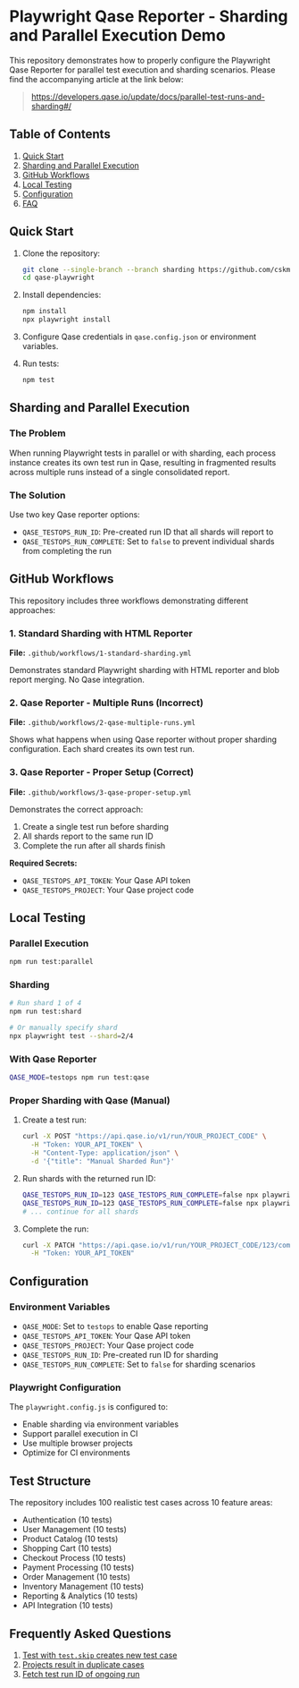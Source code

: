 # Playwright Qase Reporter - Sharding and Parallel Execution Demo

This repository demonstrates how to properly configure the Playwright Qase Reporter for parallel test execution and sharding scenarios. Please find the accompanying article at the link below:

> https://developers.qase.io/update/docs/parallel-test-runs-and-sharding#/


## Table of Contents

1. [Quick Start](#quick-start)
2. [Sharding and Parallel Execution](#sharding-and-parallel-execution)
3. [GitHub Workflows](#github-workflows)
4. [Local Testing](#local-testing)
5. [Configuration](#configuration)
6. [FAQ](#frequently-asked-questions)

## Quick Start

1. Clone the repository:
   ```bash
   git clone --single-branch --branch sharding https://github.com/cskmnrpt/qase-playwright.git
   cd qase-playwright
   ```

2. Install dependencies:
   ```bash
   npm install
   npx playwright install
   ```

3. Configure Qase credentials in `qase.config.json` or environment variables.

4. Run tests:
   ```bash
   npm test
   ```

## Sharding and Parallel Execution

### The Problem

When running Playwright tests in parallel or with sharding, each process instance creates its own test run in Qase, resulting in fragmented results across multiple runs instead of a single consolidated report.

### The Solution

Use two key Qase reporter options:

- `QASE_TESTOPS_RUN_ID`: Pre-created run ID that all shards will report to
- `QASE_TESTOPS_RUN_COMPLETE`: Set to `false` to prevent individual shards from completing the run

## GitHub Workflows

This repository includes three workflows demonstrating different approaches:

### 1. Standard Sharding with HTML Reporter
**File:** `.github/workflows/1-standard-sharding.yml`

Demonstrates standard Playwright sharding with HTML reporter and blob report merging. No Qase integration.

### 2. Qase Reporter - Multiple Runs (Incorrect)
**File:** `.github/workflows/2-qase-multiple-runs.yml`

Shows what happens when using Qase reporter without proper sharding configuration. Each shard creates its own test run.

### 3. Qase Reporter - Proper Setup (Correct)
**File:** `.github/workflows/3-qase-proper-setup.yml`

Demonstrates the correct approach:
1. Create a single test run before sharding
2. All shards report to the same run ID
3. Complete the run after all shards finish

**Required Secrets:**
- `QASE_TESTOPS_API_TOKEN`: Your Qase API token
- `QASE_TESTOPS_PROJECT`: Your Qase project code

## Local Testing

### Parallel Execution
```bash
npm run test:parallel
```

### Sharding
```bash
# Run shard 1 of 4
npm run test:shard

# Or manually specify shard
npx playwright test --shard=2/4
```

### With Qase Reporter
```bash
QASE_MODE=testops npm run test:qase
```

### Proper Sharding with Qase (Manual)

1. Create a test run:
   ```bash
   curl -X POST "https://api.qase.io/v1/run/YOUR_PROJECT_CODE" \
     -H "Token: YOUR_API_TOKEN" \
     -H "Content-Type: application/json" \
     -d '{"title": "Manual Sharded Run"}'
   ```

2. Run shards with the returned run ID:
   ```bash
   QASE_TESTOPS_RUN_ID=123 QASE_TESTOPS_RUN_COMPLETE=false npx playwright test --shard=1/4
   QASE_TESTOPS_RUN_ID=123 QASE_TESTOPS_RUN_COMPLETE=false npx playwright test --shard=2/4
   # ... continue for all shards
   ```

3. Complete the run:
   ```bash
   curl -X PATCH "https://api.qase.io/v1/run/YOUR_PROJECT_CODE/123/complete" \
     -H "Token: YOUR_API_TOKEN"
   ```

## Configuration

### Environment Variables

- `QASE_MODE`: Set to `testops` to enable Qase reporting
- `QASE_TESTOPS_API_TOKEN`: Your Qase API token
- `QASE_TESTOPS_PROJECT`: Your Qase project code
- `QASE_TESTOPS_RUN_ID`: Pre-created run ID for sharding
- `QASE_TESTOPS_RUN_COMPLETE`: Set to `false` for sharding scenarios

### Playwright Configuration

The `playwright.config.js` is configured to:
- Enable sharding via environment variables
- Support parallel execution in CI
- Use multiple browser projects
- Optimize for CI environments

## Test Structure

The repository includes 100 realistic test cases across 10 feature areas:
- Authentication (10 tests)
- User Management (10 tests)
- Product Catalog (10 tests)
- Shopping Cart (10 tests)
- Checkout Process (10 tests)
- Payment Processing (10 tests)
- Order Management (10 tests)
- Inventory Management (10 tests)
- Reporting & Analytics (10 tests)
- API Integration (10 tests)

## Frequently Asked Questions

1. [Test with `test.skip` creates new test case](./FAQ/test.skip-creates-new-test-case.md)
2. [Projects result in duplicate cases](./FAQ/projects-result-in-duplicate-cases.md)
3. [Fetch test run ID of ongoing run](./FAQ/fetch-test-run-id-of-ongoing-run.md)

